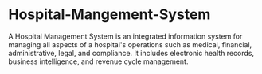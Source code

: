 # Hospital-Mangement-System
A Hospital Management System is an integrated information system for managing all aspects of a hospital's operations such as medical, financial, administrative, legal, and compliance. It includes electronic health records, business intelligence, and revenue cycle management.
